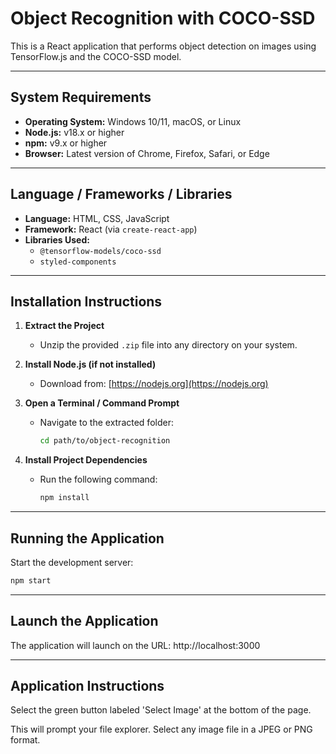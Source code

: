 # Object Recognition with COCO-SSD

This is a React application that performs object detection on images using TensorFlow.js and the COCO-SSD model.

---

## System Requirements

- **Operating System:** Windows 10/11, macOS, or Linux  
- **Node.js:** v18.x or higher  
- **npm:** v9.x or higher  
- **Browser:** Latest version of Chrome, Firefox, Safari, or Edge

---

## Language / Frameworks / Libraries

- **Language:** HTML, CSS, JavaScript
- **Framework:** React (via `create-react-app`)
- **Libraries Used:**
  - `@tensorflow-models/coco-ssd`
  - `styled-components`

---

## Installation Instructions

1. **Extract the Project**
   - Unzip the provided `.zip` file into any directory on your system.

2. **Install Node.js (if not installed)**
   - Download from: [https://nodejs.org](https://nodejs.org)

3. **Open a Terminal / Command Prompt**
   - Navigate to the extracted folder:
     ```bash
     cd path/to/object-recognition
     ```

4. **Install Project Dependencies**
   - Run the following command:
     ```bash
     npm install
     ```

---

## Running the Application

Start the development server:

```bash
npm start
```

---

## Launch the Application

The application will launch on the URL:
http://localhost:3000

---

## Application Instructions

Select the green button labeled 'Select Image' at the bottom of the page.

This will prompt your file explorer. Select any image file in a JPEG or PNG format.


